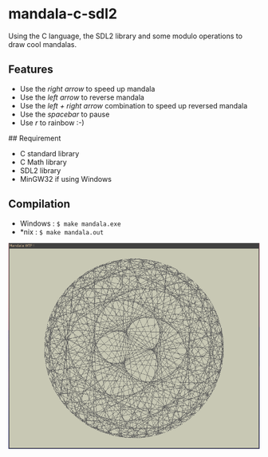 # mandala-c-sdl2

Using the C language, the SDL2 library and some modulo operations to draw cool
mandalas.

## Features

* Use the *right arrow* to speed up mandala
* Use the *left arrow* to reverse mandala
* Use the *left + right arrow* combination to speed up reversed mandala
* Use the *spacebar* to pause
* Use *r* to rainbow :-)

## Requirement

* C standard library
* C Math library
* SDL2 library
* MinGW32 if using Windows

## Compilation

* Windows : `$ make mandala.exe`
* *nix : `$ make mandala.out`

![screenshot](screenshot.png "Wow ! The mandalas !")
